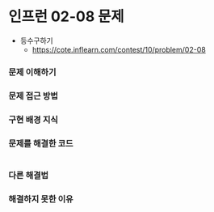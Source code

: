 # 인프런 02-08 문제

- 등수구하기
    - https://cote.inflearn.com/contest/10/problem/02-08

### 문제 이해하기



### 문제 접근 방법



### 구현 배경 지식



### 문제를 해결한 코드

```java

```

### 다른 해결법



### 해결하지 못한 이유

